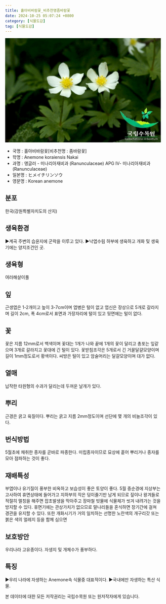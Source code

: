 ```yaml
---
title: 홀아비바람꽃_비추천명좀바람꽃
date: 2024-10-25 05:07:24 +0800
category: [식물도감]
tag: [식물도감]
---
```




![홀아비바람꽃[비추천명 : 좀바람꽃]](/assets/img/fileUpload/plants/basic/Ranunculaceae/Anemone/14076/1_th2.JPG)
- 국명 : 홀아비바람꽃[비추천명 : 좀바람꽃]
- 학명 : Anemone koraiensis Nakai
- 과명 : 앵글러 - 미나리아재비과 (Ranunculaceae) APG Ⅳ- 미나리아재비과 (Ranunculaceae)
- 일본명 : ヒメイチリンソウ
- 영문명 : Korean anemone


## 분포
한국(강원특별자치도의 산지) 
## 생육환경
▶계곡 주변의 습윤지에 군락을 이루고 있다. 
▶낙엽수림 하부에 생육하고 개화 및 생육기에는 양지조건인 곳.
## 생육형
여러해살이풀 
## 잎
근생엽은 1-2개이고 높이 3-7cm이며 엽병은 털이 없고 엽신은 장상으로 5개로 갈라지며 길이 2cm, 폭 4cm로서 표면과 가장자리에 털이 있고 뒷면에는 털이 없다.
## 꽃
꽃은 지름 12mm로서 백색이며 꽃대는 1개가 나와 끝에 1개의 꽃이 달리고 총포는 잎같으며 3개로 갈라지고 꽃대에 긴 털이 있다. 꽃받침조각은 5개로서 긴 거꿀달걀모양이며 길이 1mm정도로서 황색이다. 씨방은 털이 있고 암술머리는 달걀모양이며 대가 없다.
## 열매
납작한 타원형의 수과가 달리는데 두꺼운 날개가 있다.
## 뿌리
근경은 굵고 육질이다. 뿌리는 굵고 지름 2mm정도이며 선단에 몇 개의 비늘조각이 있다.
## 번식방법
5월초에 채취한 종자를 곧바로 파종한다. 미립종자이므로 묘상에 흩어 뿌리거나 종자를 모아 점파하는 것이 좋다.
## 재배특성
부엽이나 유기질이 풍부한 비옥하고 보습성이 좋은 토양이 좋다. 5월 중순경에 지상부는 고사하여 휴면상태에 들어가고 지하부의 작은 덩이줄기만 남게 되므로 짚이나 왕겨들로 적절히 멀칭을 해주면 잡초발생을 막아주고 장마철 빗물에 식물체가 씻겨 내려가는 것을 방지할 수 있다. 휴면기에는 관상가치가 없으므로 말나리들을 혼식하면 장기간에 걸쳐 경관을 유지할 수 있다. 또한 개화시기가 거의 일치하는 선명한 노란색의 개구리갓 또는 붉은 색의 얼레지 등을 함께 심으면
## 보호방안
우리나라 고유종이다. 자생지 및 개체수가 풍부하다.
## 특징
▶우리 나라에 자생하는 Anemone속 식물중 대표적이다.
▶국내에만 자생하는 특산 식물.






본 데이터에 대한 모든 저작권리는 국립수목원 또는 원저작자에게 있습니다.
